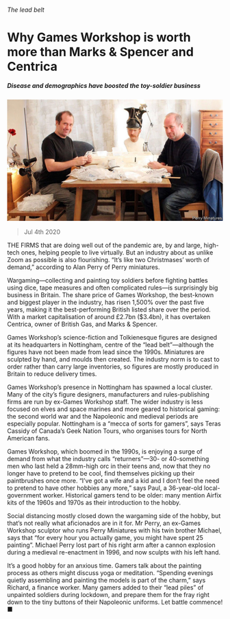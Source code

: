 ###### The lead belt

# Why Games Workshop is worth more than Marks & Spencer and Centrica 

##### Disease and demographics have boosted the toy-soldier business 

![image](images/20200704_BRP001_0.jpg) 

> Jul 4th 2020 

THE FIRMS that are doing well out of the pandemic are, by and large, high-tech ones, helping people to live virtually. But an industry about as unlike Zoom as possible is also flourishing. “It’s like two Christmases’ worth of demand,” according to Alan Perry of Perry miniatures.

Wargaming—collecting and painting toy soldiers before fighting battles using dice, tape measures and often complicated rules—is surprisingly big business in Britain. The share price of Games Workshop, the best-known and biggest player in the industry, has risen 1,500% over the past five years, making it the best-performing British listed share over the period. With a market capitalisation of around £2.7bn ($3.4bn), it has overtaken Centrica, owner of British Gas, and Marks &amp; Spencer.


Games Workshop’s science-fiction and Tolkienesque figures are designed at its headquarters in Nottingham, centre of the “lead belt”—although the figures have not been made from lead since the 1990s. Miniatures are sculpted by hand, and moulds then created. The industry norm is to cast to order rather than carry large inventories, so figures are mostly produced in Britain to reduce delivery times.

Games Workshop’s presence in Nottingham has spawned a local cluster. Many of the city’s figure designers, manufacturers and rules-publishing firms are run by ex-Games Workshop staff. The wider industry is less focused on elves and space marines and more geared to historical gaming: the second world war and the Napoleonic and medieval periods are especially popular. Nottingham is a “mecca of sorts for gamers”, says Teras Cassidy of Canada’s Geek Nation Tours, who organises tours for North American fans.

Games Workshop, which boomed in the 1990s, is enjoying a surge of demand from what the industry calls “returners”—30- or 40-something men who last held a 28mm-high orc in their teens and, now that they no longer have to pretend to be cool, find themselves picking up their paintbrushes once more. “I’ve got a wife and a kid and I don’t feel the need to pretend to have other hobbies any more,” says Paul, a 36-year-old local-government worker. Historical gamers tend to be older: many mention Airfix kits of the 1960s and 1970s as their introduction to the hobby.

Social distancing mostly closed down the wargaming side of the hobby, but that’s not really what aficionados are in it for. Mr Perry, an ex-Games Workshop sculptor who runs Perry Miniatures with his twin brother Michael, says that “for every hour you actually game, you might have spent 25 painting”. Michael Perry lost part of his right arm after a cannon explosion during a medieval re-enactment in 1996, and now sculpts with his left hand.

It’s a good hobby for an anxious time. Gamers talk about the painting process as others might discuss yoga or meditation. “Spending evenings quietly assembling and painting the models is part of the charm,” says Richard, a finance worker. Many gamers added to their “lead piles” of unpainted soldiers during lockdown, and prepare them for the fray right down to the tiny buttons of their Napoleonic uniforms. Let battle commence!■

